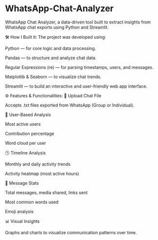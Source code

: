 # WhatsApp-Chat-Analyzer
 WhatsApp Chat Analyzer, a data-driven tool built to extract insights from WhatsApp chat exports using Python and Streamlit.

🛠️ How I Built It:
The project was developed using:

Python — for core logic and data processing.

Pandas — to structure and analyze chat data.

Regular Expressions (re) — for parsing timestamps, users, and messages.

Matplotlib & Seaborn — to visualize chat trends.

Streamlit — to build an interactive and user-friendly web app interface.

⚙️ Features & Functionalities:
📁 Upload Chat File

Accepts .txt files exported from WhatsApp (Group or Individual).

👥 User-Based Analysis

Most active users

Contribution percentage

Word cloud per user

🕒 Timeline Analysis

Monthly and daily activity trends

Activity heatmap (most active hours)

💬 Message Stats

Total messages, media shared, links sent

Most common words used

Emoji analysis

📊 Visual Insights

Graphs and charts to visualize communication patterns over time.

